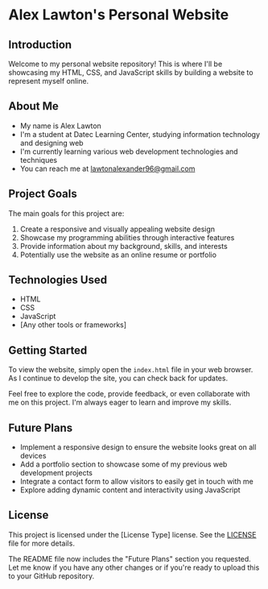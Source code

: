 # Alex Lawton's Personal Website

## Introduction
Welcome to my personal website repository! This is where I'll be showcasing my HTML, CSS, and JavaScript skills by building a website to represent myself online.

## About Me
- My name is Alex Lawton
- I'm a student at Datec Learning Center, studying information technology and designing web
- I'm currently learning various web development technologies and techniques
- You can reach me at lawtonalexander96@gmail.com

## Project Goals
The main goals for this project are:
1. Create a responsive and visually appealing website design
2. Showcase my programming abilities through interactive features
3. Provide information about my background, skills, and interests
4. Potentially use the website as an online resume or portfolio

## Technologies Used
- HTML
- CSS
- JavaScript
- [Any other tools or frameworks]

## Getting Started
To view the website, simply open the `index.html` file in your web browser. As I continue to develop the site, you can check back for updates.

Feel free to explore the code, provide feedback, or even collaborate with me on this project. I'm always eager to learn and improve my skills.

## Future Plans
- Implement a responsive design to ensure the website looks great on all devices
- Add a portfolio section to showcase some of my previous web development projects
- Integrate a contact form to allow visitors to easily get in touch with me
- Explore adding dynamic content and interactivity using JavaScript

## License
This project is licensed under the [License Type] license. See the [LICENSE](LICENSE) file for more details.

The README file now includes the "Future Plans" section you requested. Let me know if you have any other changes or if you're ready to upload this to your GitHub repository.
